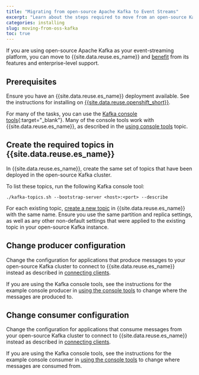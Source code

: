 ```yaml
---
title: "Migrating from open-source Apache Kafka to Event Streams"
excerpt: "Learn about the steps required to move from an open-source Kafka implementation to using Event Streams."
categories: installing
slug: moving-from-oss-kafka
toc: true
---
```


If you are using open-source Apache Kafka as your event-streaming platform, you can move to {{site.data.reuse.es_name}} and [benefit](../../about/overview/) from its features and enterprise-level support.

## Prerequisites

Ensure you have an {{site.data.reuse.es_name}} deployment available. See the instructions for installing on [{{site.data.reuse.openshift_short}}](../../installing/installing).

For many of the tasks, you can use the [Kafka console tools](https://kafka.apache.org/quickstart){:target="_blank"}. Many of the console tools work with {{site.data.reuse.es_name}}, as described in the [using console tools](../../getting-started/using-kafka-console-tools/) topic.

## Create the required topics in {{site.data.reuse.es_name}}

In {{site.data.reuse.es_name}}, create the same set of topics that have been deployed in the open-source Kafka cluster.

To list these topics, run the following Kafka console tool:

`./kafka-topics.sh --bootstrap-server <host>:<port> --describe`

For each existing topic, [create a new topic](../../getting-started/creating-topics) in {{site.data.reuse.es_name}} with the same name. Ensure you use the same partition and replica settings, as well as any other non-default settings that were applied to the existing topic in your open-source Kafka instance.

## Change producer configuration

Change the configuration for applications that produce messages to your open-source Kafka cluster to connect to {{site.data.reuse.es_name}} instead as described in [connecting clients](../../getting-started/connecting).

If you are using the Kafka console tools, see the instructions for the example console producer in [using the console tools](../../getting-started/using-kafka-console-tools/#using-the-console-tools-with-ibm-event-streams) to change where the messages are produced to.

## Change consumer configuration

Change the configuration for applications that consume messages from your open-source Kafka cluster to connect to {{site.data.reuse.es_name}} instead as described in [connecting clients](../../getting-started/connecting).

If you are using the Kafka console tools, see the instructions for the example console consumer in [using the console tools](../../getting-started/using-kafka-console-tools/#using-the-console-tools-with-ibm-event-streams) to change where messages are consumed from.
